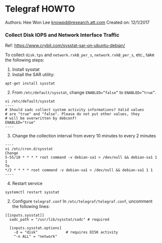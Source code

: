 # Telegraf HOWTO 
Authors: Hee Won Lee <knowpd@research.att.com>
Created on: 12/1/2017

### Collect Disk IOPS and Network Interface Traffic
Ref: <https://www.crybit.com/sysstat-sar-on-ubuntu-debian/>

To collect `disk.tps` and `network.rxkB_per_s`, `network.rxkB_per_s`, etc., take the following steps:

1. Install sysstat
  1. Install the SAR utility:
  ```
  apt-get install sysstat
  ```
  
  2. From `/etc/default/sysstat`, change `ENABLED=”false”` to `ENABLED=”true”`.
  ```
  vi /etc/default/sysstat
  ----
  # Should sadc collect system activity informations? Valid values
  # are "true" and "false". Please do not put other values, they
  # will be overwritten by debconf!
  ENABLED="true"
  ----
  ```
  
  3. Change the collection interval from every 10 minutes to every 2 minutes
  ```
  ----
  vi /etc/cron.d/sysstat
  Change
  5-55/10 * * * * root command -v debian-sa1 > /dev/null && debian-sa1 1 1
  To
  */2 * * * * root command -v debian-sa1 > /dev/null && debian-sa1 1 1
  ----
  ```
  4. Restart service
  ```
  systemctl restart sysstat
  ```

2. Configure `telegraf.conf`
In `/etc/telegraf/telegraf.conf`, uncomment the following lines:
```
[[inputs.sysstat]]
  sadc_path = "/usr/lib/sysstat/sadc" # required

  [inputs.sysstat.options]
    -d = "disk"             # requires DISK activity
    "-n ALL" = "network"
```

